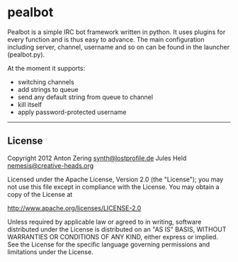 # pealbot
Pealbot is a simple IRC bot framework written in python. It uses plugins for every function and is thus easy to advance.
The main configuration including server, channel, username and so on can be found in the launcher (pealbot.py).

At the moment it supports:
- switching channels
- add strings to queue
- send any default string from queue to channel
- kill itself
- apply password-protected username


---

## License
Copyright 2012
	Anton Zering <synth@lostprofile.de>
	Jules Held <nemesis@creative-heads.org>

Licensed under the Apache License, Version 2.0 (the "License");
you may not use this file except in compliance with the License.
You may obtain a copy of the License at

   http://www.apache.org/licenses/LICENSE-2.0

Unless required by applicable law or agreed to in writing, software
distributed under the License is distributed on an "AS IS" BASIS,
WITHOUT WARRANTIES OR CONDITIONS OF ANY KIND, either express or implied.
See the License for the specific language governing permissions and
limitations under the License.